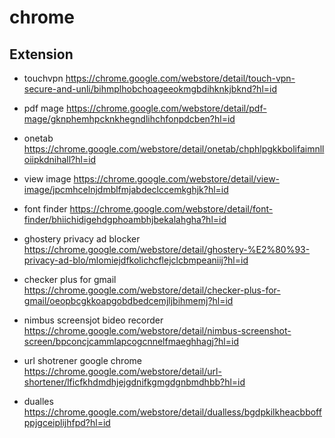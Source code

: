 # chrome

## Extension

- touchvpn
https://chrome.google.com/webstore/detail/touch-vpn-secure-and-unli/bihmplhobchoageeokmgbdihknkjbknd?hl=id

- pdf mage
https://chrome.google.com/webstore/detail/pdf-mage/gknphemhpcknkhegndlihchfonpdcben?hl=id

- onetab
https://chrome.google.com/webstore/detail/onetab/chphlpgkkbolifaimnlloiipkdnihall?hl=id

- view image
https://chrome.google.com/webstore/detail/view-image/jpcmhcelnjdmblfmjabdeclccemkghjk?hl=id

- font finder
https://chrome.google.com/webstore/detail/font-finder/bhiichidigehdgphoambhjbekalahgha?hl=id

- ghostery privacy ad blocker
https://chrome.google.com/webstore/detail/ghostery-%E2%80%93-privacy-ad-blo/mlomiejdfkolichcflejclcbmpeaniij?hl=id

- checker plus for gmail
https://chrome.google.com/webstore/detail/checker-plus-for-gmail/oeopbcgkkoapgobdbedcemjljbihmemj?hl=id

- nimbus screensjot bideo recorder
https://chrome.google.com/webstore/detail/nimbus-screenshot-screen/bpconcjcammlapcogcnnelfmaeghhagj?hl=id

- url shotrener google chrome
https://chrome.google.com/webstore/detail/url-shortener/lficfkhdmdhjejgdnifkgmgdgnbmdhbb?hl=id

- dualles
https://chrome.google.com/webstore/detail/dualless/bgdpkilkheacbboffppjgceiplijhfpd?hl=id
